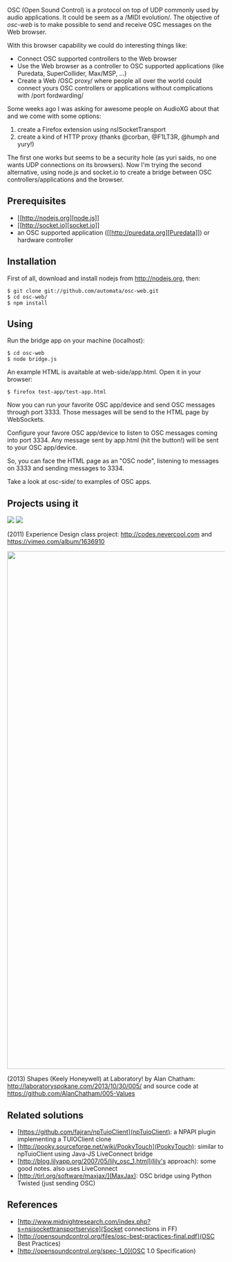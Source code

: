 OSC (Open Sound Control) is a protocol on top of UDP commonly used by audio applications. It could be seem as a /MIDI evolution/. The objective of *osc-web* is to make possible to send and receive OSC messages on the Web browser. 

With this browser capability we could do interesting things like:

- Connect OSC supported controllers to the Web browser
- Use the Web browser as a controller to OSC supported applications (like Puredata, SuperCollider, Max/MSP, ...)
- Create a Web /OSC proxy/ where people all over the world could connect yours OSC controllers or applications without complications with /port fordwarding/

Some weeks ago I was asking for awesome people on AudioXG about that and we come with some options:

1. create a Firefox extension using nsISocketTransport
2. create a kind of HTTP proxy (thanks @corban, @F1LT3R, @humph and yury!)

The first one works but seems to be a security hole (as yuri saids, no one wants UDP connections on its browsers). Now I'm trying the second alternative, using node.js and socket.io to create a bridge between OSC controllers/applications and the browser.

Prerequisites
-------------

- [[http://nodejs.org][node.js]]
- [[http://socket.io][socket.io]]
- an OSC supported application ([[http://puredata.org][Puredata]]) or hardware controller

Installation
------------

First of all, download and install nodejs from http://nodejs.org, then:

    $ git clone git://github.com/automata/osc-web.git
    $ cd osc-web/
    $ npm install

Using
-----

Run the bridge app on your machine (localhost):

    $ cd osc-web
    $ node bridge.js

An example HTML is avaitable at web-side/app.html. Open it in your browser:

    $ firefox test-app/test-app.html

Now you can run your favorite OSC app/device and send OSC messages
through port 3333. Those messages will be send to the HTML page by
WebSockets.

Configure your favore OSC app/device to listen to OSC messages coming into port 3334. Any message sent by app.html (hit the button!) will be sent to your OSC app/device.

So, you can face the HTML page as an "OSC node", listening to messages on 3333 and sending messages to 3334.

Take a look at osc-side/ to examples of OSC apps.

Projects using it
-----------------

<img src="http://codes.nevercool.com/wp-content/gallery/cache/226__x_pixelpix_closeup.jpg" style="align: center" />

<img src="http://codes.nevercool.com/wp-content/gallery/cache/119__x_windows_mobile.jpg" />

(2011) Experience Design class project: http://codes.nevercool.com and https://vimeo.com/album/1636910

<img src="http://laboratoryspokane.com/wp-content/uploads/2013/10/005-Keely.jpg" style="width: 1200px;" />

(2013) Shapes (Keely Honeywell) at Laboratory! by Alan Chatham: http://laboratoryspokane.com/2013/10/30/005/ and source code at https://github.com/AlanChatham/005-Values

Related solutions
-----------------

- [https://github.com/fajran/npTuioClient](npTuioClient): a NPAPI plugin implementing a TUIOClient clone
- [http://pooky.sourceforge.net/wiki/PookyTouch](PookyTouch): similar to npTuioClient using Java-JS LiveConnect bridge
- [http://blog.lilyapp.org/2007/05/lily_osc_1.html](lily's approach): some good notes. also uses LiveConnect
- [http://tirl.org/software/maxjax/](MaxJax): OSC bridge using Python Twisted (just sending OSC)

References
----------

- [http://www.midnightresearch.com/index.php?s=nsisockettransportservice](Socket connections in FF)
- [http://opensoundcontrol.org/files/osc-best-practices-final.pdf](OSC Best Practices)
- [http://opensoundcontrol.org/spec-1_0](OSC 1.0 Specification)
